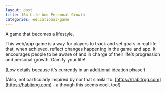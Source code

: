 ```yaml
---
layout: post
title: 164 Life And Personal Growth
categories: educational-game
---
```

A game that becomes a lifestyle.

This web/app game is a way for players to track and set goals in real life that, when achieved, reflect changes happening in the game and app.  It encourages people to be aware of and in charge of their life’s progression and personal growth.  Gamify your life!

(Low details because it's currently in an additional ideation phase!)

(Also, not particularly inspired by nor that similar to: [https://habitrpg.com](https://habitrpg.com) - although this seems cool, too!)